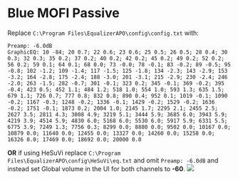# Blue MOFI Passive
Replace `C:\Program Files\EqualizerAPO\config\config.txt` with:
```
Preamp: -6.0dB
GraphicEQ: 10 -84; 20 0.7; 22 0.6; 23 0.6; 25 0.5; 26 0.5; 28 0.4; 30 0.3; 32 0.3; 35 0.2; 37 0.2; 40 0.2; 42 0.2; 45 0.2; 49 0.2; 52 0.2; 56 0.2; 59 0.1; 64 0.1; 68 0.0; 73 -0.0; 78 -0.1; 83 -0.2; 89 -0.5; 95 -0.8; 102 -1.2; 109 -1.4; 117 -1.5; 125 -1.8; 134 -2.3; 143 -2.9; 153 -3.2; 164 -2.8; 175 -2.4; 188 -3.0; 201 -3.1; 215 -2.9; 230 -2.4; 246 -2.0; 263 -1.5; 282 -0.7; 301 -0.1; 323 0.2; 345 -0.1; 369 -0.2; 395 -0.4; 423 0.5; 452 1.1; 484 1.2; 518 1.0; 554 1.0; 593 1.3; 635 1.5; 679 1.1; 726 0.7; 777 0.8; 832 0.8; 890 0.4; 952 0.1; 1019 -0.1; 1090 -0.2; 1167 -0.3; 1248 -0.2; 1336 -0.1; 1429 -0.2; 1529 -0.2; 1636 -0.2; 1751 -0.1; 1873 0.2; 2004 1.0; 2145 1.7; 2295 2.1; 2455 2.5; 2627 3.5; 2811 4.3; 3008 4.9; 3219 5.1; 3444 5.9; 3685 6.0; 3943 5.9; 4219 3.9; 4514 5.9; 4830 6.0; 5168 6.0; 5530 6.0; 5917 5.9; 6331 5.5; 6775 3.9; 7249 1.3; 7756 0.3; 8299 0.0; 8880 0.0; 9502 0.0; 10167 0.0; 10879 0.0; 11640 0.0; 12455 0.0; 13327 0.0; 14260 0.0; 15258 0.0; 16326 0.0; 17469 0.0; 18692 0.0; 20000 0.0
```
**OR** if using HeSuVi replace `C:\Program Files\EqualizerAPO\config\HeSuVi\eq.txt` and omit `Preamp: -6.0dB` and instead set Global volume in the UI for both channels to **-60**.
![](https://raw.githubusercontent.com/jaakkopasanen/AutoEq/master/results/Innerfidelity%202017/innerfidelity/onear/Blue%20MOFI%20Passive/Blue%20MOFI%20Passive.png)